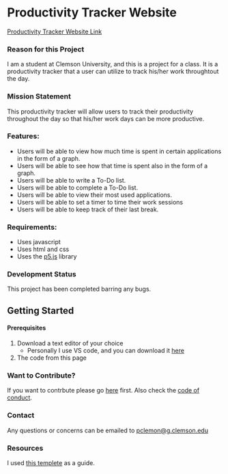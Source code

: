 # Productivity Tracker Website
[Productivity Tracker Website Link](https://pclemon.github.io./)

### Reason for this Project
I am a student at Clemson University, and this is a project for a class.  It is a productivity tracker that a user can utilize to track his/her work throughtout the day.

### Mission Statement
This productivity tracker will allow users to track their productivity throughout the day so that his/her work days can be more productive.

### Features:
* Users will be able to view how much time is spent in certain applications in the form of a graph.
* Users will be able to see how that time is spent also in the form of a graph.
* Users will be able to write a To-Do list.
* Users will be able to complete a To-Do list.
* Users will be able to view their most used applications.
* Users will be able to set a timer to time their work sessions
* Users will be able to keep track of their last break.

### Requirements:
* Uses javascript
* Uses html and css
* Uses the [p5.js](https://p5js.org/) library

### Development Status
This project has been completed barring any bugs.

## Getting Started
#### Prerequisites
1. Download a text editor of your choice
   * Personally I use VS code, and you can download it [here](https://code.visualstudio.com/download)
2. The code from this page

### Want to Contribute?
If you want to contrbute please go [here](CONTRIBUTING.md) first.
Also check the [code of conduct](CODE_OF_CONDUCT.md).

### Contact
Any questions or concerns can be emailed to pclemon@g.clemson.edu

### Resources
I used [this templete](https://gist.github.com/PurpleBooth/109311bb0361f32d87a2) as a guide.

